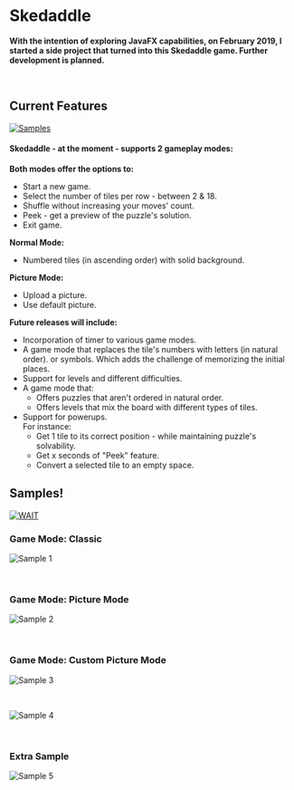 # Skedaddle
**With the intention of exploring JavaFX capabilities, on February 2019, I started a side project that turned into this Skedaddle game. Further development is planned.**



<br>

## Current Features 
[![Samples](https://img.shields.io/badge/%20%20OR%20%20-Click%20to%20Scroll%20Down%20to%20Samples!-brightgreen?style=flat)](https://github.com/JulianBroudy/gcm-system#samples)
#### Skedaddle - at the moment - supports 2 gameplay modes:
**Both modes offer the options to:**
- Start a new game.
- Select the number of tiles per row - between 2 & 18. 
- Shuffle without increasing your moves' count.
- Peek - get a preview of the puzzle's solution.
- Exit game.

**Normal Mode:**
- Numbered tiles (in ascending order) with solid background.

**Picture Mode:**
- Upload a picture.
- Use default picture.

**Future releases will include:**
- Incorporation of timer to various game modes.
- A game mode that replaces the tile's numbers with letters (in natural order). or symbols. Which adds the challenge of memorizing the initial places.
- Support for levels and different difficulties.
- A game mode that:
  - Offers puzzles that aren't ordered in natural order.
  - Offers levels that mix the board with different types of tiles.
- Support for powerups.<br>For instance:<br>
  - Get 1 tile to its correct position - while maintaining puzzle's solvability.
  - Get x seconds of "Peek" feature.
  - Convert a selected tile to an empty space.




## Samples!
[![WAIT](https://img.shields.io/badge/!!!-Please%20give%20the%20Gifs%20a%20moment%20to%20properly%20load.-grey?style=flat&labelColor=bf0f1b)](https://github.com/JulianBroudy/gcm-system/blob/master/README.md#samples)



### Game Mode: Classic
![Sample 1](https://github.com/JulianBroudy/skedaddle/blob/master/Especially%20for%20you/Skedaddle%20Sample%201.gif)

<br>

### Game Mode: Picture Mode
![Sample 2](https://github.com/JulianBroudy/skedaddle/blob/master/Especially%20for%20you/Skedaddle%20Sample%202.gif)

<br>

### Game Mode: Custom Picture Mode
![Sample 3](https://github.com/JulianBroudy/skedaddle/blob/master/Especially%20for%20you/Skedaddle%20Sample%203.gif)

<br>

![Sample 4](https://github.com/JulianBroudy/skedaddle/blob/master/Especially%20for%20you/Skedaddle%20Sample%204.gif)

<br>

### Extra Sample
![Sample 5](https://github.com/JulianBroudy/skedaddle/blob/master/Especially%20for%20you/Skedaddle%20Sample%205.gif)

